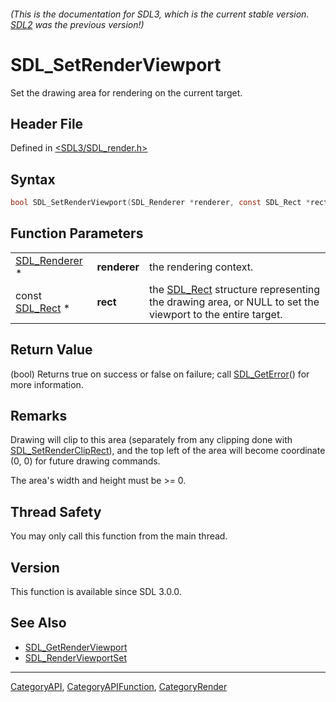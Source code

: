 ###### (This is the documentation for SDL3, which is the current stable version. [SDL2](https://wiki.libsdl.org/SDL2/) was the previous version!)
# SDL_SetRenderViewport

Set the drawing area for rendering on the current target.

## Header File

Defined in [<SDL3/SDL_render.h>](https://github.com/libsdl-org/SDL/blob/main/include/SDL3/SDL_render.h)

## Syntax

```c
bool SDL_SetRenderViewport(SDL_Renderer *renderer, const SDL_Rect *rect);
```

## Function Parameters

|                                |              |                                                                                                                     |
| ------------------------------ | ------------ | ------------------------------------------------------------------------------------------------------------------- |
| [SDL_Renderer](SDL_Renderer) * | **renderer** | the rendering context.                                                                                              |
| const [SDL_Rect](SDL_Rect) *   | **rect**     | the [SDL_Rect](SDL_Rect) structure representing the drawing area, or NULL to set the viewport to the entire target. |

## Return Value

(bool) Returns true on success or false on failure; call
[SDL_GetError](SDL_GetError)() for more information.

## Remarks

Drawing will clip to this area (separately from any clipping done with
[SDL_SetRenderClipRect](SDL_SetRenderClipRect)), and the top left of the
area will become coordinate (0, 0) for future drawing commands.

The area's width and height must be >= 0.

## Thread Safety

You may only call this function from the main thread.

## Version

This function is available since SDL 3.0.0.

## See Also

- [SDL_GetRenderViewport](SDL_GetRenderViewport)
- [SDL_RenderViewportSet](SDL_RenderViewportSet)

----
[CategoryAPI](CategoryAPI), [CategoryAPIFunction](CategoryAPIFunction), [CategoryRender](CategoryRender)

